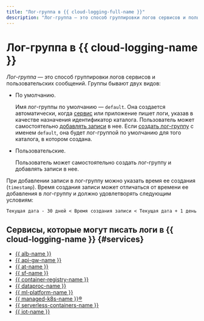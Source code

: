 ```yaml
---
title: "Лог-группа в {{ cloud-logging-full-name }}"
description: "Лог-группа — это способ группировки логов сервисов и пользовательских сообщений." 
---
```


# Лог-группа в {{ cloud-logging-name }}

_Лог-группа_ — это способ группировки логов сервисов и пользовательских сообщений. Группы бывают двух видов:

* По умолчанию.

    Имя лог-группы по умолчанию — `default`. Она создается автоматически, когда [сервис](#services) или приложение пишет логи, указав в качестве назначения идентификатор каталога. Пользователь может самостоятельно [добавлять записи](../operations/write-logs.md) в нее. Если [создать лог-группу](../operations/create-group.md) с именем `default`, она будет лог-группой по умолчанию для того каталога, в котором создана.

* Пользовательские.

  Пользователь может самостоятельно создать лог-группу и добавлять записи в нее.

При добавлении записи в лог-группу можно указать время ее создания (`timestamp`). Время создания записи может отличаться от времени ее добавления в лог-группу и должно удовлетворять следующим условиям:
```
Текущая дата - 30 дней < Время создания записи < Текущая дата + 1 день
``` 

## Сервисы, которые могут писать логи в {{ cloud-logging-name }} {#services}

* [{{ alb-name }}](../../application-load-balancer/)
* [{{ api-gw-name }}](../../api-gateway/)
* [{{ at-name }}](../../audit-trails/)
* [{{ sf-name }}](../../functions/)
* [{{ container-registry-name }}](../../container-registry/)
* [{{ dataproc-name }}](../../data-proc/)
* [{{ ml-platform-name }}](../../datasphere/)
* [{{ managed-k8s-name }}®](../../managed-kubernetes/)
* [{{ serverless-containers-name }}](../../serverless-containers/)
* [{{ iot-name }}](../../iot-core/)
